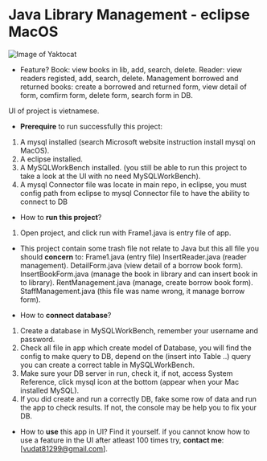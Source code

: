 # Java Library Management - eclipse MacOS

![Image of Yaktocat](https://dribbble.com/shots/11280628-Library-illustration/attachments/2889094?mode=media)


- Feature?
Book: view books in lib, add, search, delete.
Reader: view readers registed, add, search, delete.
Management borrowed and returned books: create a borrowed and returned form, view detail of form, comfirm form, delete form, search form in DB.

UI of project is vietnamese.
- **Prerequire** to run successfully this project:
1. A mysql installed (search Microsoft website instruction install mysql on MacOS).
2. A eclipse installed.
3. A MySQLWorkBench installed. (you still be able to run this project to take a look at the UI with no need MySQLWorkBench).
4. A mysql Connector file was locate in main repo, in eclipse, you must config path from eclipse to mysql Connector file to have the ability to connect to DB

- How to **run this project**?
1. Open project, and click run with Frame1.java is entry file of app.

- This project contain some trash file not relate to Java but this all file you should **concern** to:
Frame1.java (entry file)
InsertReader.java (reader management).
DetailForm.java (view detail of a borrow book form).
InsertBookForm.java (manage the book in library and can insert book in to library).
RentManagement.java (manage, create borrow book form).
StaffManagement.java (this file was name wrong, it manage borrow form).

- How to **connect database**?
1. Create a database in MySQLWorkBench, remember your username and password.
2. Check all file in app which create model of Database, you will find the config to make query to DB, depend on the (insert into Table ..) query you can create a correct table in MySQLWorkBench.
3. Make sure your DB server in run, check it, if not, access System Reference, click mysql icon at the bottom (appear when your Mac installed MySQL).
4. If you did create and run a correctly DB, fake some row of data and run the app to check results. If not, the console may be help you to fix your DB.

- How to **use** this app in UI?
Find it yourself.
if you cannot know how to use a feature in the UI after atleast 100 times try, **contact me**: [vudat81299@gmail.com].
